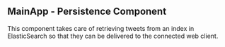## MainApp - Persistence Component

This component takes care of retrieving tweets from an index in ElasticSearch so that they can be delivered to the connected web client.
